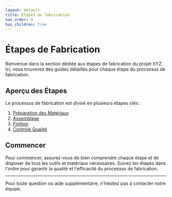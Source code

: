 ```yaml
---
layout: default
title: Etapes de fabrication
nav_order: 4
has_children: true
---
```


# Étapes de Fabrication

Bienvenue dans la section dédiée aux étapes de fabrication du projet XYZ. Ici, vous trouverez des guides détaillés pour chaque étape du processus de fabrication.

## Aperçu des Étapes

Le processus de fabrication est divisé en plusieurs étapes clés :

1. [Préparation des Matériaux](/preparation-materiaux)
2. [Assemblage](/assemblage)
3. [Finition](/finition)
4. [Contrôle Qualité](/controle-qualite)

## Commencer

Pour commencer, assurez-vous de bien comprendre chaque étape et de disposer de tous les outils et matériaux nécessaires. Suivez les étapes dans l'ordre pour garantir la qualité et l'efficacité du processus de fabrication.

---

Pour toute question ou aide supplémentaire, n'hésitez pas à contacter notre équipe.
